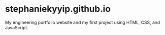 # stephaniekyyip.github.io
My engineering portfolio website and my first project using HTML, CSS, and JavaScript.
